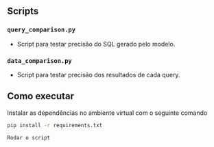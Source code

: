 ## Scripts

### `query_comparison.py`
- Script para testar precisão do SQL gerado pelo modelo.

### `data_comparison.py`
- Script para testar precisão dos resultados de cada query.

## Como executar

Instalar as dependências no ambiente virtual com o seguinte comando
```bash
pip install -r requirements.txt

Rodar o script

